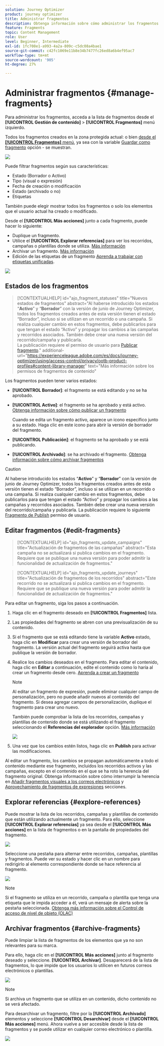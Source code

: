 ```yaml
---
solution: Journey Optimizer
product: journey optimizer
title: Administrar fragmentos
description: Obtenga información sobre cómo administrar los fragmentos de contenido
feature: Fragments
topic: Content Management
role: User
level: Beginner, Intermediate
exl-id: 1fc708e1-a993-4a2a-809c-c5dc08a4bae1
source-git-commit: c42fc1069e11b8e34b7477fc26ed8a6b4ef95ac7
workflow-type: tm+mt
source-wordcount: '905'
ht-degree: 27%

---
```


# Administrar fragmentos {#manage-fragments}

Para administrar los fragmentos, acceda a la lista de fragmentos desde el **[!UICONTROL Gestión de contenido]** > **[!UICONTROL Fragmentos]** menú izquierdo.

Todos los fragmentos creados en la zona protegida actual: o bien [desde el **[!UICONTROL Fragmentos]** menú](#create-fragments), ya sea con la variable [Guardar como fragmento](#save-as-fragment) opción - se muestran.

![](assets/fragment-list-filters.png)

Puede filtrar fragmentos según sus características:

* Estado (Borrador o Activo)
* Tipo (visual o expresión)
* Fecha de creación o modificación
* Estado (archivado o no)
* Etiquetas

También puede elegir mostrar todos los fragmentos o solo los elementos que el usuario actual ha creado o modificado.

Desde el **[!UICONTROL Más acciones]** junto a cada fragmento, puede hacer lo siguiente:

* Duplique un fragmento.
* Utilice el **[!UICONTROL Explorar referencias]** para ver los recorridos, campañas o plantillas donde se utiliza. [Más información](#explore-references)
* Archivar un fragmento. [Más información](#archive-fragments)
* Edición de las etiquetas de un fragmento [Aprenda a trabajar con etiquetas unificadas](../start/search-filter-categorize.md#tags).

![](assets/fragment-list-more-actions.png)

## Estados de los fragmentos

>[!CONTEXTUALHELP]
>id="ajo_fragment_statuses"
>title="Nuevos estados de fragmentos"
>abstract="Al haberse introducido los estados “**Activo**” y “**Borrador**” con la versión de junio de Journey Optimizer, todos los fragmentos creados antes de esta versión tienen el estado “Borrador”, incluso si se utilizan en un recorrido o una campaña. Si realiza cualquier cambio en estos fragmentos, debe publicarlos para que tengan el estado “Activo” y propagar los cambios a las campañas y recorridos asociados. También debe crear una nueva versión del recorrido/campaña y publicarla. <br/>La publicación requiere el permiso de usuario para <a href="https://experienceleague.adobe.com/es/docs/journey-optimizer/using/access-control/privacy/ootb-product-profiles#content-library-manage">Publicar fragmento</a>."
>additional-url="https://experienceleague.adobe.com/es/docs/journey-optimizer/using/access-control/privacy/ootb-product-profiles#content-library-manager" text="Más información sobre los permisos de fragmentos de contenido"

Los fragmentos pueden tener varios estados:

* **[!UICONTROL Borrador]**: el fragmento se está editando y no se ha aprobado.

* **[!UICONTROL Activo]**: el fragmento se ha aprobado y está activo. [Obtenga información sobre cómo publicar un fragmento](../content-management/create-fragments.md#publish)

  Cuando se edita un fragmento activo, aparece un icono específico junto a su estado. Haga clic en este icono para abrir la versión de borrador del fragmento.

* **[!UICONTROL Publicación]**: el fragmento se ha aprobado y se está publicando.
* **[!UICONTROL Archivado]**: se ha archivado el fragmento. [Obtenga información sobre cómo archivar fragmentos](#archive-fragments)

>[!CAUTION]
>
>Al haberse introducido los estados “**Activo**” y “**Borrador**” con la versión de junio de Journey Optimizer, todos los fragmentos creados antes de esta versión tienen el estado “Borrador”, incluso si se utilizan en un recorrido o una campaña. Si realiza cualquier cambio en estos fragmentos, debe publicarlos para que tengan el estado “Activo” y propagar los cambios a las campañas y recorridos asociados. También debe crear una nueva versión del recorrido/campaña y publicarla. La publicación requiere lo siguiente [Fragmento de Publish](../administration/ootb-product-profiles.md#content-library-manager) permiso de usuario.

## Editar fragmentos {#edit-fragments}

>[!CONTEXTUALHELP]
>id="ajo_fragments_update_campaigns"
>title="Actualización de fragmentos de las campañas"
>abstract="Esta campaña no se actualizará si publica cambios en el fragmento. Requiere que se publique una nueva versión para poder admitir la funcionalidad de actualización de fragmentos."

>[!CONTEXTUALHELP]
>id="ajo_fragments_update_journeys"
>title="Actualización de fragmentos de los recorridos"
>abstract="Este recorrido no se actualizará si publica cambios en el fragmento. Requiere que se publique una nueva versión para poder admitir la funcionalidad de actualización de fragmentos."

Para editar un fragmento, siga los pasos a continuación.

1. Haga clic en el fragmento deseado en **[!UICONTROL Fragmentos]** lista.

1. Las propiedades del fragmento se abren con una previsualización de su contenido.

1. Si el fragmento que se está editando tiene la variable **Activo** estado, haga clic en **Modificar** para crear una versión de borrador del fragmento. La versión actual del fragmento seguirá activa hasta que publique la versión de borrador.

1. Realice los cambios deseados en el fragmento. Para editar el contenido, haga clic en **Editar** a continuación, edite el contenido como lo haría al crear un fragmento desde cero. [Aprenda a crear un fragmento](#create-from-scratch)

   >[!NOTE]
   >
   >Al editar un fragmento de expresión, puede eliminar cualquier campo de personalización, pero no puede añadir nuevos al contenido del fragmento. Si desea agregar campos de personalización, duplique el fragmento para crear uno nuevo.

   También puede comprobar la lista de los recorridos, campañas y plantillas de contenido donde se está utilizando el fragmento seleccionando el **Referencias del explorador** opción. [Más información](#explore-references)

   ![](assets/fragment-edit.png)

1. Una vez que los cambios estén listos, haga clic en **Publish** para activar las modificaciones.

Al editar un fragmento, los cambios se propagan automáticamente a todo el contenido mediante ese fragmento, incluidos los recorridos activos y las campañas, excepto en el contenido en el que se ha roto la herencia del fragmento original. Obtenga información sobre cómo interrumpir la herencia en [Añadir fragmentos visuales a los correos electrónicos](../email/use-visual-fragments.md#break-inheritance) y [Aprovechamiento de fragmentos de expresiones](../personalization/use-expression-fragments.md#break-inheritance) secciones.

## Explorar referencias {#explore-references}

Puede mostrar la lista de los recorridos, campañas y plantillas de contenido que están utilizando actualmente un fragmento. Para ello, seleccione **[!UICONTROL Explorar referencias]** ya sea desde el **[!UICONTROL Más acciones]** en la lista de fragmentos o en la pantalla de propiedades del fragmento.

![](assets/fragment-explore-references.png)

Seleccione una pestaña para alternar entre recorridos, campañas, plantillas y fragmentos. Puede ver su estado y hacer clic en un nombre para redirigirlo al elemento correspondiente donde se hace referencia al fragmento.

![](assets/fragment-usage-screen.png)

>[!NOTE]
>
>Si el fragmento se utiliza en un recorrido, campaña o plantilla que tenga una etiqueta que le impida acceder a él, verá un mensaje de alerta sobre la pestaña seleccionada. [Obtenga más información sobre el Control de acceso de nivel de objeto (OLAC)](../administration/object-based-access.md)

## Archivar fragmentos {#archive-fragments}

Puede limpiar la lista de fragmentos de los elementos que ya no son relevantes para su marca.

Para ello, haga clic en el **[!UICONTROL Más acciones]** junto al fragmento deseado y seleccione. **[!UICONTROL Archivar]**. Desaparecerá de la lista de fragmentos, lo que impide que los usuarios lo utilicen en futuros correos electrónicos o plantillas.

![](assets/fragment-list-archive.png)

>[!NOTE]
>
>Si archiva un fragmento que se utiliza en un contenido, <!--it will remain in the email or template, but you won't be able to select it from the fragment list to edit it-->dicho contenido no se verá afectado.

Para desarchivar un fragmento, filtre por la **[!UICONTROL Archivado]** elementos y seleccione **[!UICONTROL Desarchivar]** desde el **[!UICONTROL Más acciones]** menú. Ahora vuelve a ser accesible desde la lista de fragmentos y se puede utilizar en cualquier correo electrónico o plantilla.

![](assets/fragment-list-unarchive.png)
